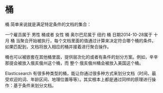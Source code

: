 # 桶   
桶 简单来说就是满足特定条件的文档的集合：

一个雇员属于 男性 桶或者 女性 桶
奥尔巴尼属于 纽约 桶
日期2014-10-28属于 十月 桶
当聚合开始被执行，每个文档里面的值通过计算来决定符合哪个桶的条件。如果匹配到，文档将放入相应的桶并接着进行聚合操作。

桶也可以被嵌套在其他桶里面，提供层次化的或者有条件的划分方案。例如，辛辛那提会被放入俄亥俄州这个桶，而 整个 俄亥俄州桶会被放入美国这个桶。

Elasticsearch 有很多种类型的桶，能让你通过很多种方式来划分文档（时间、最受欢迎的词、年龄区间、地理位置等等）。其实根本上都是通过同样的原理进行操作：基于条件来划分文档。

